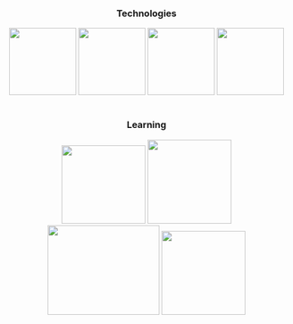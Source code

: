 <h3 align="center">Technologies</h3>
<div align="center" margin="auto">
<a href="https://https://html.com/" title="HTML"><img src="https://cdn.pixabay.com/photo/2017/08/05/11/16/logo-2582748_960_720.png" target="_blank" width="120" height="120" /></a>
<a href="https://www.w3schools.com/css/" title="HTML"><img src="https://cdn.pixabay.com/photo/2017/08/05/11/16/logo-2582747_960_720.png" target="_blank" width="120" height="120" /></a>
<a href="https://javascript.info/" title="HTML"><img src="https://upload.wikimedia.org/wikipedia/commons/thumb/6/6a/JavaScript-logo.png/800px-JavaScript-logo.png" target="_blank" width="120" height="120" /></a>
<a href="https://react.dev/" title="HTML"><img src="https://upload.wikimedia.org/wikipedia/commons/thumb/a/a7/React-icon.svg/2300px-React-icon.svg.png" target="_blank" width="120" height="120" /></a>
</div>
<br/>
<div align="center" margin="auto">
<h3 align="center">Learning</h3>
  <a href="https://www.typescriptlang.org" title="HTML"><img src="https://upload.wikimedia.org/wikipedia/commons/thumb/4/4c/Typescript_logo_2020.svg/2048px-Typescript_logo_2020.svg.png" target="_blank" width="150" height="140" /></a>
    <a href="https://angular.io" title="HTML"><img src="https://brandslogos.com/wp-content/uploads/images/large/angular-icon-logo.png" target="_blank" width="150" height="150" /></a>
    <a href="https://www.java.com/en/" title="HTML"><img src="https://logos-world.net/wp-content/uploads/2022/07/Java-Logo.png" target="_blank" width="200" height="160" /></a>
    <a href="https://spring.io/" title="HTML"><img src="https://miro.medium.com/v2/resize:fit:500/1*AbiX4LwtSNozoyfypcKvEg.png" target="_blank" width="150" height="150" /></a>
</div>


